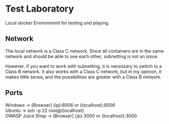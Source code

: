 # Test Laboratory
Local docker Environment for testing und playing.

## 

## Network
The local network is a Class C network. Since all containers are in the same network and should be able to see each other, subnetting is not an issue.

However, if you want to work with subnetting, it is necessary to switch to a Class B network. It also works with a Class C network, but in my opinion, it makes little sense, and the possibilities are greater with a Class B network.

## Ports
Windows             -> [Browser] {ip}:8006 or {localhost}:8006<br>
Ubuntu             -> ssh -p 22 root@{localhost}<br>
OWASP Juice Shop    -> [Browser] {ip}:3000 or {localhost}:3000<br>